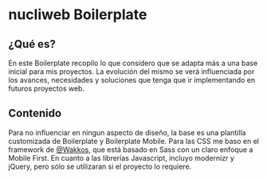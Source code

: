 # nucliweb Boilerplate

## ¿Qué es?
En este Boilerplate recopilo lo que considero que se adapta más a una base inicial para mis proyectos.
La evolución del mismo se verá influenciada por los avances, necesidades y soluciones que tenga que ir implementando en futuros proyectos web.

## Contenido
Para no influenciar en ningun aspecto de diseño, la base es una plantilla customizada de Boilerplate y Boilerplate Mobile.
Para las CSS me baso en el framework de [@Wakkos](https://github.com/Wakkos/Wakkos-CSS-Framework), que está basado en Sass con un claro enfoque a Mobile First. En cuanto a las librerías Javascript, incluyo modernizr y jQuery, pero sólo se utilizaran si el proyecto lo requiere.
